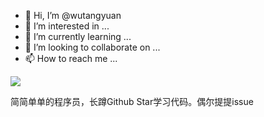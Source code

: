 - 👋 Hi, I’m @wutangyuan
- 👀 I’m interested in ...
- 🌱 I’m currently learning ...
- 💞️ I’m looking to collaborate on ...
- 📫 How to reach me ...

![](https://komarev.com/ghpvc/?username=wutangyuan)


简简单单的程序员，长蹲Github Star学习代码。偶尔提提issue
